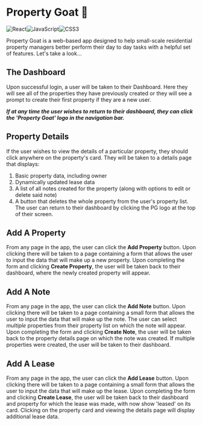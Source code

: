 # **Property Goat** 🐐

![React](https://img.shields.io/badge/react-%2320232a.svg?style=for-the-badge&logo=react&logoColor=%2361DAFB)![JavaScript](https://img.shields.io/badge/javascript-%23323330.svg?style=for-the-badge&logo=javascript&logoColor=%23F7DF1E)![CSS3](https://img.shields.io/badge/css3-%231572B6.svg?style=for-the-badge&logo=css3&logoColor=white)

Property Goat is a web-based app designed to help small-scale residential property managers better perform their day to day tasks with a helpful set of features. Let's take a look...

## **The Dashboard**
Upon successful login, a user will be taken to their Dashboard. Here they will see all of the properties they have previously created or they will see a prompt to create their first property if they are a new user. 

***If at any time the user wishes to return to their dashboard, they can click the 'Property Goat' logo in the navigation bar.***

## **Property Details**
If the user wishes to view the details of a particular property, they should click anywhere on the property's card. They will be taken to a details page that displays:
1. Basic property data, including owner
2. Dynamically updated lease data
3. A list of all notes created for the property (along with options to edit or delete said note)
4. A button that deletes the whole property from the user's property list.
The user can return to their dashboard by clicking the PG logo at the top of their screen.

## **Add A Property**
From any page in the app, the user can click the **Add Property** button. Upon clicking there will be taken to a page containing a form that allows the user to input the data that will make up a new property. Upon completing the form and clicking **Create Property**, the user will be taken back to their dashboard, where the newly created property will appear.

## **Add A Note**
From any page in the app, the user can click the **Add Note** button. Upon clicking there will be taken to a page containing a small form that allows the user to input the data that will make up the note. The user can select *multiple* properties from their property list on which the note will appear. Upon completing the form and clicking **Create Note**, the user will be taken back to the property details page on which the note was created. If multiple properties were created, the user will be taken to their dashboard.

## **Add A Lease**
From any page in the app, the user can click the **Add Lease** button. Upon clicking there will be taken to a page containing a small form that allows the user to input the data that will make up the lease. Upon completing the form and clicking **Create Lease**, the user will be taken back to their dashboard and property for which the lease was made, with now show 'leased' on its card. Clicking on the property card and viewing the details page will display additional lease data.
